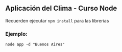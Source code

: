 ## Aplicación del Clima - Curso Node


Recuerden ejecutar ```npm install``` para las librerías


### Ejemplo:
```
node app -d "Buenos Aires"
```